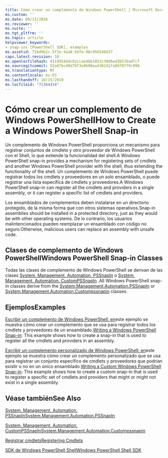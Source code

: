```yaml
---
title: Cómo crear un complemento de Windows PowerShell | Microsoft Docs
ms.custom: ''
ms.date: 09/13/2016
ms.reviewer: ''
ms.suite: ''
ms.tgt_pltfrm: ''
ms.topic: article
helpviewer_keywords:
- snap-ins [PowerShell SDK], examples
ms.assetid: 71bd9b2c-5f2e-4aa8-b5fe-08c956540d37
caps.latest.revision: 10
ms.openlocfilehash: 43199544dc02ccae4b61053c30d6ed36576adfcf
ms.sourcegitcommit: 52a67bcd9d7bf3e8600ea4302d1fa8970ff9c998
ms.translationtype: MT
ms.contentlocale: es-ES
ms.lasthandoff: 10/15/2019
ms.locfileid: "72364434"
---
```

# <a name="how-to-create-a-windows-powershell-snap-in"></a><span data-ttu-id="d0026-102">Cómo crear un complemento de Windows PowerShell</span><span class="sxs-lookup"><span data-stu-id="d0026-102">How to Create a Windows PowerShell Snap-in</span></span>

<span data-ttu-id="d0026-103">Un complemento de Windows PowerShell proporciona un mecanismo para registrar conjuntos de cmdlets y otro proveedor de Windows PowerShell con el Shell, lo que extiende la funcionalidad del shell.</span><span class="sxs-lookup"><span data-stu-id="d0026-103">A Windows PowerShell snap-in provides a mechanism for registering sets of cmdlets and another Windows PowerShell provider with the shell, thus extending the functionality of the shell.</span></span> <span data-ttu-id="d0026-104">Un complemento de Windows PowerShell puede registrar todos los cmdlets y proveedores en un solo ensamblado, o puede registrar una lista específica de cmdlets y proveedores.</span><span class="sxs-lookup"><span data-stu-id="d0026-104">A Windows PowerShell snap-in can register all the cmdlets and providers in a single assembly, or it can register a specific list of cmdlets and providers.</span></span>

<span data-ttu-id="d0026-105">Los ensamblados de complementos deben instalarse en un directorio protegido, de la misma forma que con otros sistemas operativos.</span><span class="sxs-lookup"><span data-stu-id="d0026-105">Snap-in assemblies should be installed in a protected directory, just as they would be with other operating systems.</span></span> <span data-ttu-id="d0026-106">De lo contrario, los usuarios malintencionados pueden reemplazar un ensamblado con código no seguro.</span><span class="sxs-lookup"><span data-stu-id="d0026-106">Otherwise, malicious users can replace an assembly with unsafe code.</span></span>

## <a name="windows-powershell-snap-in-classes"></a><span data-ttu-id="d0026-107">Clases de complemento de Windows PowerShell</span><span class="sxs-lookup"><span data-stu-id="d0026-107">Windows PowerShell Snap-in Classes</span></span>

<span data-ttu-id="d0026-108">Todas las clases de complemento de Windows PowerShell se derivan de las clases [System. Management. Automation. PSSnapIn](/dotnet/api/System.Management.Automation.PSSnapIn) o [System. Management. Automation. CustomPSSnapIn](/dotnet/api/System.Management.Automation.CustomPSSnapIn) .</span><span class="sxs-lookup"><span data-stu-id="d0026-108">All Windows PowerShell snap-in classes derive from the [System.Management.Automation.PSSnapIn](/dotnet/api/System.Management.Automation.PSSnapIn) or [System.Management.Automation.Custompssnapin](/dotnet/api/System.Management.Automation.CustomPSSnapIn) classes.</span></span>

## <a name="examples"></a><span data-ttu-id="d0026-109">Ejemplos</span><span class="sxs-lookup"><span data-stu-id="d0026-109">Examples</span></span>

<span data-ttu-id="d0026-110">[Escribir un complemento de Windows PowerShell: en](./writing-a-windows-powershell-snap-in.md)este ejemplo se muestra cómo crear un complemento que se usa para registrar todos los cmdlets y proveedores de un ensamblado.</span><span class="sxs-lookup"><span data-stu-id="d0026-110">[Writing a Windows PowerShell Snap-in](./writing-a-windows-powershell-snap-in.md): This example shows how to create a snap-in that is used to register all the cmdlets and providers in an assembly.</span></span>

<span data-ttu-id="d0026-111">[Escribir un complemento personalizado de Windows PowerShell: en](./writing-a-custom-windows-powershell-snap-in.md)este ejemplo se muestra cómo crear un complemento personalizado que se usa para registrar un conjunto específico de cmdlets y proveedores que podrían existir o no en un único ensamblado.</span><span class="sxs-lookup"><span data-stu-id="d0026-111">[Writing a Custom Windows PowerShell Snap-in](./writing-a-custom-windows-powershell-snap-in.md): This example shows how to create a custom snap-in that is used to register a specific set of cmdlets and providers that might or might not exist in a single assembly.</span></span>

## <a name="see-also"></a><span data-ttu-id="d0026-112">Véase también</span><span class="sxs-lookup"><span data-stu-id="d0026-112">See Also</span></span>

[<span data-ttu-id="d0026-113">System. Management. Automation. PSSnapIn</span><span class="sxs-lookup"><span data-stu-id="d0026-113">System.Management.Automation.PSSnapIn</span></span>](/dotnet/api/System.Management.Automation.PSSnapIn)

[<span data-ttu-id="d0026-114">System. Management. Automation. CustomPSSnapIn</span><span class="sxs-lookup"><span data-stu-id="d0026-114">System.Management.Automation.Custompssnapin</span></span>](/dotnet/api/System.Management.Automation.CustomPSSnapIn)

[<span data-ttu-id="d0026-115">Registrar cmdlets</span><span class="sxs-lookup"><span data-stu-id="d0026-115">Registering Cmdlets</span></span>](./registering-cmdlets.md)

[<span data-ttu-id="d0026-116">SDK de Windows PowerShell Shell</span><span class="sxs-lookup"><span data-stu-id="d0026-116">Windows PowerShell Shell SDK</span></span>](../windows-powershell-reference.md)
